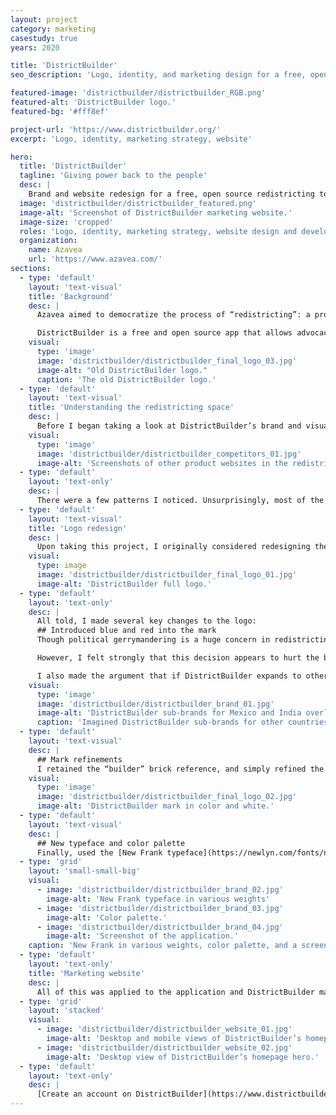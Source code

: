 ```yaml
---
layout: project
category: marketing
casestudy: true
years: 2020

title: 'DistrictBuilder'
seo_description: 'Logo, identity, and marketing design for a free, open source redistricting tool.'

featured-image: 'districtbuilder/districtbuilder_RGB.png'
featured-alt: 'DistrictBuilder logo.'
featured-bg: '#fff8ef'

project-url: 'https://www.districtbuilder.org/'
excerpt: 'Logo, identity, marketing strategy, website'

hero:
  title: 'DistrictBuilder'
  tagline: 'Giving power back to the people'
  desc: |
    Brand and website redesign for a free, open source redistricting tool that recently underwent a significant rebuild and product launch.
  image: 'districtbuilder/districtbuilder_featured.png'
  image-alt: 'Screenshot of DistrictBuilder marketing website.'
  image-size: 'cropped'
  roles: 'Logo, identity, marketing strategy, website design and development'
  organization:
    name: Azavea
    url: 'https://www.azavea.com/'
sections:
  - type: 'default'
    layout: 'text-visual'
    title: 'Background'
    desc: |
      Azavea aimed to democratize the process of “redistricting”: a process in which states redraw districts across the U.S. Redistricting has vast implications on various aspects of our country’s democracy, including representation, voting, and funding. To help make the process more transparent and accessible to the people whom it most affects, Azavea launched a refresh of a product it had first launched ten years ago: DistrictBuilder.

      DistrictBuilder is a free and open source app that allows advocacy organizations, journalists, and concerned citizens to redraw districts in a user-friendly web application, thereby allowing them to make informed suggestions to politicians. As a part of the product redesign, I worked on a refresh of the existing brand, which had been designed during the first launch and was showing its age.
    visual:
      type: 'image'
      image: 'districtbuilder/districtbuilder_final_logo_03.jpg'
      image-alt: "Old DistrictBuilder logo."
      caption: 'The old DistrictBuilder logo.'
  - type: 'default'
    layout: 'text-visual'
    title: 'Understanding the redistricting space'
    desc: |
      Before I began taking a look at DistrictBuilder’s brand and visual design, I evaluated existing tools of a similar nature. My goal was to better understand how other products were marketing themselves, and what types of imagery, color, and symbology is common. 
    visual:
      type: 'image'
      image: 'districtbuilder/districtbuilder_competitors_01.jpg'
      image-alt: 'Screenshots of other product websites in the redistricting space.'
  - type: 'default'
    layout: 'text-only'
    desc: |
      There were a few patterns I noticed. Unsurprisingly, most of the available brands use blue as a primary color, some leaning into the political colors of both red and blue.
  - type: 'default'
    layout: 'text-visual'
    title: 'Logo redesign'
    desc: |
      Upon taking this project, I originally considered redesigning the mark. Ultimately, I realized that there was enough brand recognition of DistrictBuilder within this space that it made more sense to focus on making visual refinements to the existing mark and logotype.
    visual:
      type: image
      image: 'districtbuilder/districtbuilder_final_logo_01.jpg'
      image-alt: 'DistrictBuilder full logo.'
  - type: 'default'
    layout: 'text-only' 
    desc: |
      All told, I made several key changes to the logo:
      ## Introduced blue and red into the mark
      Though political gerrymandering is a huge concern in redistricting, it is not the only consideration. Additionally, DistrictBuilder is currently only built for use in the United States but it is possible to expand its use to other countries that undergo the redistricting process. As a result, the original design team appears to decided against using U.S. flag colors in the logomark. 

      However, I felt strongly that this decision appears to hurt the brand more than it helps, as the colors lacked meaning. People tend to associate politics with redistricting and the census, and though DistrictBuilder is not politically aligned with either party, I felt that we could get this across through our messaging rather than the logo itself. 

      I also made the argument that if DistrictBuilder expands to other countries, we could change out the colors and create a sub-brand:
    visual:
      type: 'image'
      image: 'districtbuilder/districtbuilder_brand_01.jpg'
      image-alt: 'DistrictBuilder sub-brands for Mexico and India overlaying images of their main cities.'
      caption: 'Imagined DistrictBuilder sub-brands for other countries it could be used in.'
  - type: 'default'
    layout: 'text-visual'
    desc: |
      ## Mark refinements
      I retained the “builder” brick reference, and simply refined the shape by recreating it overtop of a grid. I also rounded the corners slightly to make it look more modern and less sharp on screens. Both of these changes also ensured that the mark looked consistent and legible at smaller sizes, which was not true of the previous mark.
    visual:
      type: 'image'
      image: 'districtbuilder/districtbuilder_final_logo_02.jpg'
      image-alt: 'DistrictBuilder mark in color and white.'
  - type: 'default'
    layout: 'text-visual'
    desc: |
      ## New typeface and color palette
      Finally, used the [New Frank typeface](https://newlyn.com/fonts/new-frank/) for the logotype. New Frank has a large font family and has an understated design that I felt would offer DistrictBuilder more refinement than its previous logotype. I also developed a fuller color scheme for UI and collateral applications.
  - type: 'grid'
    layout: 'small-small-big'
    visual:
      - image: 'districtbuilder/districtbuilder_brand_02.jpg'
        image-alt: 'New Frank typeface in various weights'
      - image: 'districtbuilder/districtbuilder_brand_03.jpg'
        image-alt: 'Color palette.'
      - image: 'districtbuilder/districtbuilder_brand_04.jpg'
        image-alt: 'Screenshot of the application.'
    caption: 'New Frank in various weights, color palette, and a screenshot showing how I applied both to the application.'
  - type: 'default'
    layout: 'text-only'
    title: 'Marketing website'
    desc: |
      All of this was applied to the application and DistrictBuilder marketing website, the latter of which required a full overhaul. Working with my marketing colleagues, I focused on ensuring that this new web page would appeal to our target audience. Knowing that this is a niche web application, we also needed to explain how DistrictBuilder helps combat gerrymandering.
  - type: 'grid'
    layout: 'stacked'
    visual:
      - image: 'districtbuilder/districtbuilder_website_01.jpg'
        image-alt: 'Desktop and mobile views of DistrictBuilder’s homepage and contact page.'
      - image: 'districtbuilder/districtbuilder_website_02.jpg'
        image-alt: 'Desktop view of DistrictBuilder’s homepage hero.'
  - type: 'default'
    layout: 'text-only'
    desc: |
      [Create an account on DistrictBuilder](https://www.districtbuilder.org/) to try out redrawing districts. 
---
```

